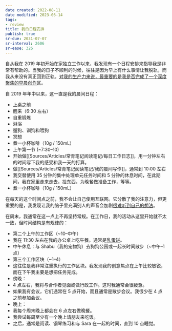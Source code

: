 ```yaml
---
date created: 2022-08-11
date modified: 2023-03-14
tags:
- review
title: 我的日程安排
publish: true
sr-due: 2031-07-07
sr-interval: 2606
sr-ease: 326
---
```

自从我在 2019 年初开始在家独立工作以来，我发现有一个日程安排来指导我是非常有帮助的。当我的日子不顺利的时候，往往是因为早上有什么事情让我脱轨，而我从来没有真正回到正轨。[对我的生产力来说，最重要的是我是否完成了一个深度聚焦的早晨创作区](https://notes.andymatuschak.org/zR9LxW1N893EXwQ3Fma1Gz4xPa1tF2Zd6zZ)。

自 2019 年年中以来，这一直是我的晨间日程：

- 上桌之前
- 醒来（6:30 左右）
- 自重锻炼
- 淋浴
- 遛狗、训狗和喂狗
- 冥想
- 煮一小杯咖啡（10g / 150mL）
- 上午第一节 (~7:30–10)
- 开始做[[Sources/Articles/常青笔记阅读笔记/每日工作日志]]，用一分钟左右的时间写下我的感受和我一天的打算。
- 做[[Sources/Articles/常青笔记阅读笔记/我的晨间写作]]，通常到 10:00 左右
- 我交替使用 35 分钟的集中处理单元任务时间和 5 分钟的休息时间，在此期间，我在家里走来走去，捡东西，为晚餐做准备工作，等等。
- 煮一小杯咖啡（10g / 150mL）

在每天的这个时间点之前，我不会让自己使用互联网。它分散了我的注意力，但更重要的是，我发现让我的脑子里充满别人的声音会加剧[很难听到自己的想法](https://notes.andymatuschak.org/z3ruCqbkUjU7U8MD5gaMjzmJV4GuENJ3ie1LP)。

在周末，我通常在这一点上不再坚持常规。在工作日，我的活动从这里开始就不太一致，但时间结构是有规律的：

- 第二个上午的工作区（~10–中午）
- 我在 11:30 左右在我的办公桌上吃午餐。通常是[乳蛋饼](https://notes.andymatuschak.org/z5efx2iNLSB8antyDHfU74Xk3x7voSXk9tuec)。
- 中午休息：与 Shabu（我的宠物狗）去狗狗公园或一起长时间散步（~中午–1点）
- 第三个工作区块（~1–4）
- 这往往是我非常注重执行的工作区块。我发现我的创意焦点在上午比较敏锐，而在下午我主要是想把任务完成。
- 傍晚：
- 4 点左右，我将与合作者见面或做行政工作。这时我通常会很疲惫。
- 如果我有会议，它们通常在 5 点开始，而且通常是散步会议。我很少在 4 点之前参加会议。
- 晚上：
- 我每个周末晚上都会在 6 点左右做晚餐。
- 我尝试每周至少有一个晚上请朋友来吃饭。
- 之后，通常是阅读、钢琴练习和与 Sara 在一起的时间，直到 10 点睡觉。